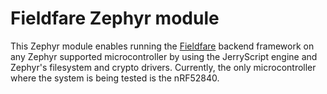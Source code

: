 
# Fieldfare Zephyr module

This Zephyr module enables running the [Fieldfare](https://github.com/moduhub/fieldfare) backend framework on any Zephyr supported microcontroller by using the JerryScript engine and Zephyr's filesystem and crypto drivers. Currently, the only microcontroller where the system is being tested is the nRF52840.